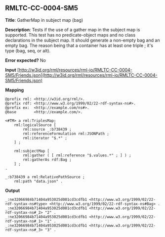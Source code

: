 ## RMLTC-CC-0004-SM5

**Title**: GatherMap in subject map (bag)

**Description**: Tests if the use of a gather map in the subject map is supported. This test has no predicate-object maps and no class declarations in the subject map. It should generate a non-empty bag and an empty bag. The reason being that a container has at least one triple ; it's type (bag, seq, or alt).

**Error expected?** No

**Input**
 [http://w3id.org/rml/resources/rml-io/RMLTC-CC-0004-SM5/Friends.json](http://w3id.org/rml/resources/rml-io/RMLTC-CC-0004-SM5/Friends.json)

**Mapping**
```
@prefix rml: <http://w3id.org/rml/>.
@prefix rdf: <http://www.w3.org/1999/02/22-rdf-syntax-ns#>.
@prefix ex:  <http://example.com/ns#>.
@base        <http://example.com/>.

<#TM> a rml:TriplesMap;
    rml:logicalSource [
        rml:source _:b738439 ;
        rml:referenceFormulation rml:JSONPath ;
        rml:iterator "$.*" ;
    ] ;

    rml:subjectMap [
        rml:gather ( [ rml:reference "$.values.*" ; ] ) ;
        rml:gatherAs rdf:Bag ;
    ] ;
.

_:b738439 a rml:RelativePathSource ;
    rml:path "data.json" .
```

**Output**
```
_:ne32066984b71404a953025d001cd3cdfb1 <http://www.w3.org/1999/02/22-rdf-syntax-ns#type> <http://www.w3.org/1999/02/22-rdf-syntax-ns#Bag> .
_:ne32066984b71404a953025d001cd3cdfb1 <http://www.w3.org/1999/02/22-rdf-syntax-ns#_2> "2" .
_:ne32066984b71404a953025d001cd3cdfb1 <http://www.w3.org/1999/02/22-rdf-syntax-ns#_1> "1" .
_:ne32066984b71404a953025d001cd3cdfb1 <http://www.w3.org/1999/02/22-rdf-syntax-ns#_3> "3" .
```

